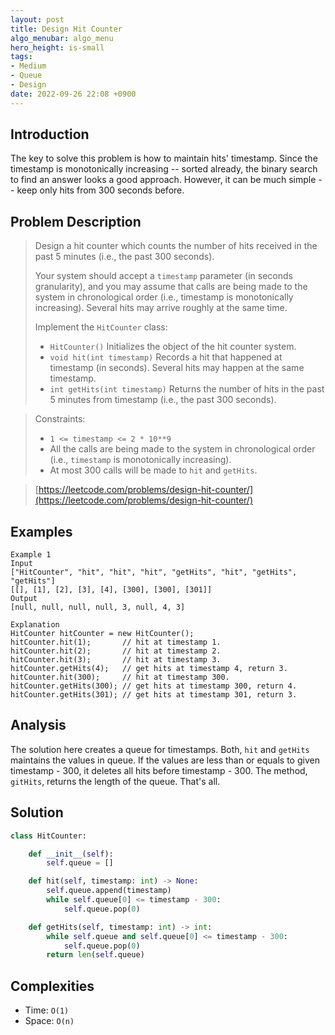 ```yaml
---
layout: post
title: Design Hit Counter
algo_menubar: algo_menu
hero_height: is-small
tags:
- Medium
- Queue
- Design
date: 2022-09-26 22:08 +0900
---
```

## Introduction
The key to solve this problem is how to maintain hits' timestamp.
Since the timestamp is monotonically increasing -- sorted already,
the binary search to find an answer looks a good approach.
However, it can be much simple -- keep only hits from 300 seconds before.

## Problem Description
> Design a hit counter which counts the number of hits received in the past 5 minutes (i.e., the past 300 seconds).
>
> Your system should accept a `timestamp` parameter (in seconds granularity), and you may assume that
> calls are being made to the system in chronological order (i.e., timestamp is monotonically increasing).
> Several hits may arrive roughly at the same time.
>
> Implement the `HitCounter` class:
> - `HitCounter()` Initializes the object of the hit counter system.
> - `void hit(int timestamp)` Records a hit that happened at timestamp (in seconds). Several hits may happen at the same timestamp.
> - `int getHits(int timestamp)` Returns the number of hits in the past 5 minutes from timestamp (i.e., the past 300 seconds).

>
> Constraints:
> - `1 <= timestamp <= 2 * 10**9`
> - All the calls are being made to the system in chronological order (i.e., `timestamp` is monotonically increasing).
> - At most 300 calls will be made to `hit` and `getHits`.

> [https://leetcode.com/problems/design-hit-counter/](https://leetcode.com/problems/design-hit-counter/)

## Examples
```
Example 1
Input
["HitCounter", "hit", "hit", "hit", "getHits", "hit", "getHits", "getHits"]
[[], [1], [2], [3], [4], [300], [300], [301]]
Output
[null, null, null, null, 3, null, 4, 3]

Explanation
HitCounter hitCounter = new HitCounter();
hitCounter.hit(1);       // hit at timestamp 1.
hitCounter.hit(2);       // hit at timestamp 2.
hitCounter.hit(3);       // hit at timestamp 3.
hitCounter.getHits(4);   // get hits at timestamp 4, return 3.
hitCounter.hit(300);     // hit at timestamp 300.
hitCounter.getHits(300); // get hits at timestamp 300, return 4.
hitCounter.getHits(301); // get hits at timestamp 301, return 3.
```

## Analysis
The solution here creates a queue for timestamps.
Both, `hit` and `getHits` maintains the values in queue.
If the values are less than or equals to given timestamp - 300,
it deletes all hits before timestamp - 300.
The method, `gitHits`, returns the length of the queue. That's all.

## Solution
```python
class HitCounter:

    def __init__(self):
        self.queue = []

    def hit(self, timestamp: int) -> None:
        self.queue.append(timestamp)
        while self.queue[0] <= timestamp - 300:
            self.queue.pop(0)

    def getHits(self, timestamp: int) -> int:
        while self.queue and self.queue[0] <= timestamp - 300:
            self.queue.pop(0)
        return len(self.queue)
```

## Complexities
- Time: `O(1)`
- Space: `O(n)`
